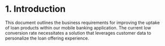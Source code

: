 # 1. Introduction

This document outlines the business requirements for improving the uptake of loan products within our mobile banking application. The current low conversion rate necessitates a solution that leverages customer data to personalize the loan offering experience.